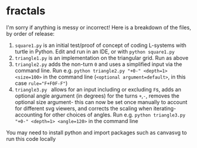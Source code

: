 # fractals
I'm sorry if anything is messy or incorrect! Here is a breakdown of the files, by order of release:
1. `square1.py` is an initial test/proof of concept of coding L-systems with turtle in Python. Edit and run in an IDE, or with `python square1.py`
2. `triangle1.py` is an implementation on the triangular grid. Run as above
3. `triangle2.py` adds the non-turn `0` and uses a simplified input via the command line. Run e.g. `python triangle2.py "+0-" <depth=1> <size=100>` in the command line (`<optional argument=default>`, in this case `rule="F+F0F-F"`)
4. `triangle3.py ` allows for an input including or excluding `F`s, adds an optional angle argument (in degrees) for the turns `+`,`-`, removes the optional size argument- this can now be set once manually to account for different svg viewers, and corrects the scaling when iterating- accounting for other choices of angles. Run e.g. `python triangle3.py "+0-" <depth=1> <angle=120>` in the command line

You may need to install python and import packages such as canvasvg to run this code locally
